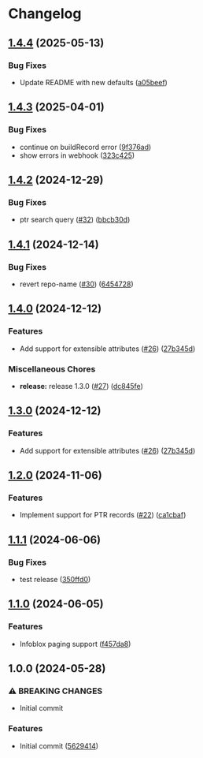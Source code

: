 # Changelog

## [1.4.4](https://github.com/AbsaOSS/external-dns-infoblox-webhook/compare/v1.4.3...v1.4.4) (2025-05-13)


### Bug Fixes

* Update README with new defaults ([a05beef](https://github.com/AbsaOSS/external-dns-infoblox-webhook/commit/a05beefdfff9fb76b551680cf57e35f437ff248f))

## [1.4.3](https://github.com/AbsaOSS/external-dns-infoblox-webhook/compare/v1.4.2...v1.4.3) (2025-04-01)


### Bug Fixes

* continue on buildRecord error ([9f376ad](https://github.com/AbsaOSS/external-dns-infoblox-webhook/commit/9f376ade7346f8c5d1fa508cbdc1117f3b1e673c))
* show errors in webhook ([323c425](https://github.com/AbsaOSS/external-dns-infoblox-webhook/commit/323c4257a19a4035c9b6c8daf45102bb7eb9383a))

## [1.4.2](https://github.com/AbsaOSS/external-dns-infoblox-webhook/compare/v1.4.1...v1.4.2) (2024-12-29)


### Bug Fixes

* ptr search query ([#32](https://github.com/AbsaOSS/external-dns-infoblox-webhook/issues/32)) ([bbcb30d](https://github.com/AbsaOSS/external-dns-infoblox-webhook/commit/bbcb30d70b902506d15f3dc42b1f7daa3eb02739))

## [1.4.1](https://github.com/AbsaOSS/external-dns-infoblox-webhook/compare/v1.4.0...v1.4.1) (2024-12-14)


### Bug Fixes

* revert repo-name ([#30](https://github.com/AbsaOSS/external-dns-infoblox-webhook/issues/30)) ([6454728](https://github.com/AbsaOSS/external-dns-infoblox-webhook/commit/64547289e9505f2cbece2a2c95b7f9aa1a0a25e0))

## [1.4.0](https://github.com/AbsaOSS/external-dns-infoblox-webhook/compare/v1.3.0...v1.4.0) (2024-12-12)


### Features

* Add support for extensible attributes ([#26](https://github.com/AbsaOSS/external-dns-infoblox-webhook/issues/26)) ([27b345d](https://github.com/AbsaOSS/external-dns-infoblox-webhook/commit/27b345d7e7453d3bf9ab2d4b21627770e3ee84b5))


### Miscellaneous Chores

* **release:** release 1.3.0 ([#27](https://github.com/AbsaOSS/external-dns-infoblox-webhook/issues/27)) ([dc845fe](https://github.com/AbsaOSS/external-dns-infoblox-webhook/commit/dc845fe1af694868f1c7a31629236e3c15a92fa2))

## [1.3.0](https://github.com/AbsaOSS/external-dns-infoblox-webhook/compare/v1.2.0...v1.3.0) (2024-12-12)


### Features

* Add support for extensible attributes ([#26](https://github.com/AbsaOSS/external-dns-infoblox-webhook/issues/26)) ([27b345d](https://github.com/AbsaOSS/external-dns-infoblox-webhook/commit/27b345d7e7453d3bf9ab2d4b21627770e3ee84b5))

## [1.2.0](https://github.com/AbsaOSS/external-dns-infoblox-webhook/compare/v1.1.1...v1.2.0) (2024-11-06)


### Features

* Implement support for PTR records ([#22](https://github.com/AbsaOSS/external-dns-infoblox-webhook/issues/22)) ([ca1cbaf](https://github.com/AbsaOSS/external-dns-infoblox-webhook/commit/ca1cbafb48379eecee06294f050f6f5cd2fec0cc))

## [1.1.1](https://github.com/AbsaOSS/external-dns-infoblox-webhook/compare/v1.1.0...v1.1.1) (2024-06-06)


### Bug Fixes

* test release ([350ffd0](https://github.com/AbsaOSS/external-dns-infoblox-webhook/commit/350ffd0d05e6f8160cca72eb575013099c667e42))

## [1.1.0](https://github.com/AbsaOSS/external-dns-infoblox-webhook/compare/v1.0.0...v1.1.0) (2024-06-05)


### Features

* Infoblox paging support ([f457da8](https://github.com/AbsaOSS/external-dns-infoblox-webhook/commit/f457da8a091c062b6c264157aca94519b2805eb8))

## 1.0.0 (2024-05-28)


### ⚠ BREAKING CHANGES

* Initial commit

### Features

* Initial commit ([5629414](https://github.com/AbsaOSS/external-dns-infoblox-webhook/commit/562941456f5a60be6c98de55aa3e5f54edf73e2f))
